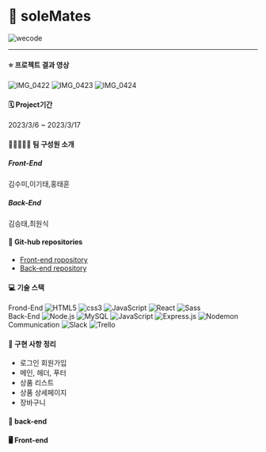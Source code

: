 # 👟 soleMates
![wecode](https://user-images.githubusercontent.com/122140479/226254435-436a9a04-988c-4bee-967f-6761fb817f14.png)

---

#### ⭐️ 프로젝트 결과 영상

![IMG_0422](https://user-images.githubusercontent.com/89458455/226306034-81f03632-bd96-4ab8-86a4-532c25fad44f.GIF)
![IMG_0423](https://user-images.githubusercontent.com/89458455/226306078-13850f26-4a7d-4078-9e1e-009346769278.GIF)
![IMG_0424](https://user-images.githubusercontent.com/89458455/226306141-6c3009b1-a9fb-4f5c-b7f4-0ce728861f12.GIF)


#### 🗓 Project기간

2023/3/6 ~ 2023/3/17

#### 👩‍👧👨‍👨‍👦 팀 구성원 소개

##### Front-End

김수미,이기태,홍태훈

##### Back-End

김승태,최원식

#### 📒 Git-hub repositories

- <a href="https://github.com/wecode-bootcamp-korea/43-1st-soleMates-frontend">Front-end ropository</a>
- <a href="https://github.com/wecode-bootcamp-korea/43-1st-soleMates-backend">Back-end repository</a>

#### 💻 기술 스택

Frond-End <img alt="HTML5" src ="https://img.shields.io/badge/HTML5-E34F26.svg?&style=flat-square&logo=HTML5&logoColor=white"/> <img alt="css3" src ="https://img.shields.io/badge/css3-1572B6.svg?&style=flat-square&logo=css3&logoColor=white"/> <img alt="JavaScript" src ="https://img.shields.io/badge/JavaScript-F7DF1E.svg?&style=flat-square&logo=JavaScript&logoColor=white"/> <img alt="React" src ="https://img.shields.io/badge/react-61DAFB.svg?&style=flat-square&logo=react&logoColor=white"/> <img alt="Sass" src ="https://img.shields.io/badge/sass-CC6699.svg?&style=flat-square&logo=sass&logoColor=white"/><br/>
Back-End <img alt="Node.js" src ="https://img.shields.io/badge/Node.js-339933.svg?&style=flat-square&logo=Node.js&logoColor=white"/> <img alt="MySQL" src ="https://img.shields.io/badge/MySQL-4479A1.svg?&style=flat-square&logo=MySQL&logoColor=white"/> <img alt="JavaScript" src ="https://img.shields.io/badge/JavaScript-F7DF1E.svg?&style=flat-square&logo=JavaScript&logoColor=white"/> <img alt="Express.js" src ="https://img.shields.io/badge/Express.js-000000.svg?&style=flat-square&logo=Express.js&logoColor=white"/> <img alt="Nodemon" src ="https://img.shields.io/badge/Nodemon-76D04B.svg?&style=flat-square&logo=Nodemon&logoColor=white"/> <br/>
Communication <img alt="Slack" src ="https://img.shields.io/badge/Slack-4A154B.svg?&style=flat-square&logo=MySQL&logoColor=white"/> <img alt="Trello" src ="https://img.shields.io/badge/Trello-0052CC.svg?&style=flat-square&logo=Trello&logoColor=white"/>

#### 🔨 구현 사항 정리

- 로그인 회원가입
- 메인, 헤더, 푸터
- 상품 리스트
- 상품 상세페이지
- 장바구니

#### 💾 back-end

#### 🖥️ Front-end
